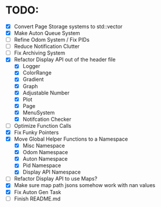 # TODO:

- [X] Convert Page Storage systems to std::vector
- [X] Make Auton Queue System
- [ ] Refine Odom System / Fix PIDs
- [ ] Reduce Notification Clutter
- [ ] Fix Archiving System
- [X] Refactor Display API out of the header file
  - [X] Logger
  - [X] ColorRange
  - [X] Gradient
  - [X] Graph
  - [X] Adjustable Number
  - [X] Plot
  - [X] Page
  - [X] MenuSystem
  - [X] Notifcation Checker
- [ ] Optimize Function Calls
- [X] Fix Funky Pointers
- [X] Move Global Helper Functions to a Namespace
  - [X] Misc Namespace
  - [X] Odom Namespace
  - [X] Auton Namespace
  - [X] Pid Namespace
  - [X] Display API Namespace
- [ ] Refactor Display API to use Maps?
- [X] Make sure map path jsons somehow work with nan values
- [X] Fix Auton Gen Task
- [ ] Finish README.md